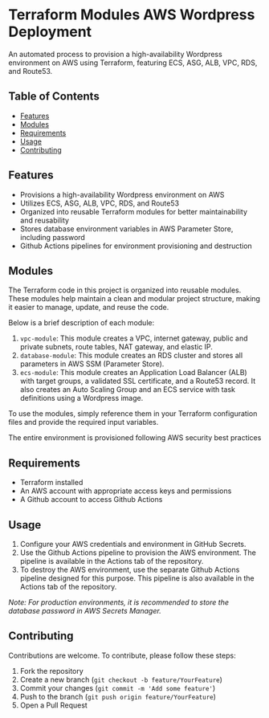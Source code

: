 # Terraform Modules AWS Wordpress Deployment

An automated process to provision a high-availability Wordpress environment on AWS using Terraform, featuring ECS, ASG, ALB, VPC, RDS, and Route53.

## Table of Contents

- [Features](#features)
- [Modules](#modules)
- [Requirements](#requirements)
- [Usage](#usage)
- [Contributing](#contributing)


## Features

- Provisions a high-availability Wordpress environment on AWS
- Utilizes ECS, ASG, ALB, VPC, RDS, and Route53
- Organized into reusable Terraform modules for better maintainability and reusability
- Stores database environment variables in AWS Parameter Store, including password
- Github Actions pipelines for environment provisioning and destruction

## Modules

The Terraform code in this project is organized into reusable modules. These modules help maintain a clean and modular project structure, making it easier to manage, update, and reuse the code.

Below is a brief description of each module:

1. `vpc-module`: This module creates a VPC, internet gateway, public and private subnets, route tables, NAT gateway, and elastic IP.
2. `database-module`: This module creates an RDS cluster and stores all parameters in AWS SSM (Parameter Store).
3. `ecs-module`: This module creates an Application Load Balancer (ALB) with target groups, a validated SSL certificate, and a Route53 record. It also creates an Auto Scaling Group and an ECS service with task definitions using a Wordpress image.

To use the modules, simply reference them in your Terraform configuration files and provide the required input variables.

The entire environment is provisioned following AWS security best practices


## Requirements

- Terraform installed
- An AWS account with appropriate access keys and permissions
- A Github account to access Github Actions


## Usage

1. Configure your AWS credentials and environment in GitHub Secrets.
2. Use the Github Actions pipeline to provision the AWS environment. The pipeline is available in the Actions tab of the repository.
3. To destroy the AWS environment, use the separate Github Actions pipeline designed for this purpose. This pipeline is also available in the Actions tab of the repository.

_Note: For production environments, it is recommended to store the database password in AWS Secrets Manager._

## Contributing

Contributions are welcome. To contribute, please follow these steps:

1. Fork the repository
2. Create a new branch (`git checkout -b feature/YourFeature`)
3. Commit your changes (`git commit -m 'Add some feature'`)
4. Push to the branch (`git push origin feature/YourFeature`)
5. Open a Pull Request
